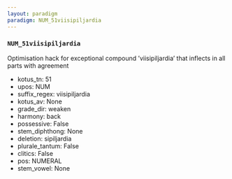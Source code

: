 ```yaml
---
layout: paradigm
paradigm: NUM_51viisipiljardia
---
```

### ` NUM_51viisipiljardia `

Optimisation hack for exceptional compound ’viisipiljardia’ that inflects in all parts with agreement
* kotus_tn: 51
* upos: NUM
* suffix_regex: viisipiljardia
* kotus_av: None
* grade_dir: weaken
* harmony: back
* possessive: False
* stem_diphthong: None
* deletion: sipiljardia
* plurale_tantum: False
* clitics: False
* pos: NUMERAL
* stem_vowel: None

